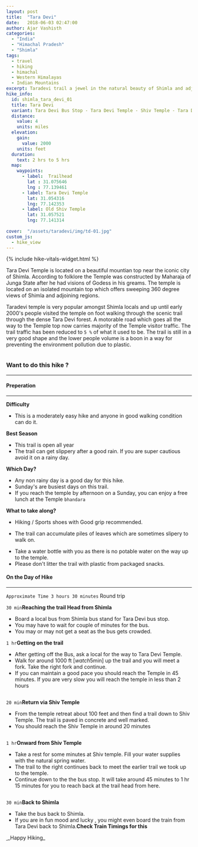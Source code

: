 ```yaml
---
layout: post
title:  "Tara Devi"
date:   2018-06-03 02:47:00
author: Ajar Vashisth
categories: 
  - "India"
  - "Himachal Pradesh"
  - "Shimla"
tags:	
  - travel 
  - hiking 
  - himachal 
  - Western Himalayas
  - Indian Mountains
excerpt: Taradevi trail a jewel in the natural beauty of Shimla and adjoining areas
hike_info:
  id: shimla_tara_devi_01
  title: Tara Devi
  variant: Tara Devi Bus Stop - Tara Devi Temple - Shiv Temple - Tara Devi Bus stop
  distance:
    value: 4
    units: miles
  elevation:
    gain:
      value: 2000
    units: feet
  duration:
    text: 2 hrs to 5 hrs
  map:
    waypoints:
      - label:  Trailhead
        lat : 31.075646
        lng : 77.139461
      - label: Tara Devi Temple
        lat: 31.054316
        lng: 77.142353 
      - label: Old Shiv Temple
        lat: 31.057521
        lng: 77.141314 
      
cover:  "/assets/taradevi/img/td-01.jpg"
custom_js: 
  - hike_view
---
```

{% include hike-vitals-widget.html  %}

Tara Devi Temple is located on a beautiful mountian top near the iconic city of Shimla. According to folklore the Temple was constructed by Maharaja of Junga State after he had visions of Godess in his greams. The temple is located on an isolated mountain top which offers sweeping 360 degree views of Shimla and adjoining regions.

Taradevi temple is very popular amongst Shimla locals and up until early 2000's people visited the temple on foot walking through the scenic trail through the dense Tara Devi forest. A motorable road which goes all the way to the Temple top now carries majority of the Temple visitor traffic. The trail traffic has been reduced to `5 %` of what it used to be.  The trail is still in a very good shape and the lower people volume is a boon in a way for preventing the environment pollution due to plastic.

<a href="{{ site.baseurl }}/assets/taradevi/img/td-02.jpg" data-lightbox="trail" data-title="1 mile from trailhead">
  <img src="{{ site.baseurl }}/assets/taradevi/img/td-02.jpg" title="">
</a>

### Want to do this hike ?
---


#### Preperation
---
**Difficulty**
* This is a moderately easy hike and anyone in good walking condition can do it.

**Best Season**
* This trail is open all year
* The trail can get slippery after a good rain. If you are super cautious avoid it on a rainy day.

**Which Day?**
* Any non rainy day is a good day for this hike.
* Sunday's are busiest days on this trail.
* If you reach the temple by afternoon on a Sunday, you can enjoy a free lunch at the Temple `bhandara`

**What to take along?**
* Hiking / Sports shoes with Good grip recommended.  
- The trail can accumulate piles of leaves which are sometimes slipery to walk on.
* Take a water bottle with you as there is no potable water on the way up to the temple.
* Please don't litter the trail with plastic from packaged snacks.

#### On the Day of Hike
---
`Approximate Time 3 hours 30 minutes` Round trip

`30 min`**Reaching the trail Head from Shimla**

* Board a local bus from Shimla bus stand for Tara Devi bus stop. 
* You may have to wait for couple of minutes for the bus.
* You may or may not get a seat as the bus gets crowded.

`1 hr`**Getting on the trail**
* After getting off the Bus, ask a local for the way to Tara Devi Temple.
* Walk for around 1000 ft  [<i class="material-icons">watch</i>5min] up the trail and you will meet a fork. Take the right fork and continue.
* If you can maintain a good pace you should reach the Temple in 45 minutes. If you are very slow you will reach the temple in less than 2 hours

<a href="{{ site.baseurl }}/assets/taradevi/img/td-mid-0.jpg" data-lightbox="trail" data-title="About 2 km ie. Mile and a haf from the trail head">
  <img src="{{ site.baseurl }}/assets/taradevi/img/td-mid-0.jpg" title="">
</a>

`20 min`**Return via Shiv Temple**
* From the temple retreat about 100 feet and then find a trail down to Shiv Temple. The trail is paved in concrete and well marked. 
* You should reach the Shiv Temple in around 20 minutes
<a href="{{ site.baseurl }}/assets/taradevi/img/td-shiv.jpg" data-lightbox="trail" data-title="Shiv Temple">
  <img src="{{ site.baseurl }}/assets/taradevi/img/td-shiv.jpg" title="">
</a>

`1 hr`**Onward from Shiv Temple**
* Take a rest for some minutes at Shiv temple. Fill your water supplies with the natural spring water.
* The trail to the right continues back to meet the earlier trail we took up to the temple.
* Continue down to the the bus stop. It will take around 45 minutes to 1 hr 15 minutes for you to reach back at the trail head from here.

<a href="{{ site.baseurl }}/assets/taradevi/img/td-mid-1.jpg" data-lightbox="trail" data-title="Trial from Shiv Temple meets the upward trail here">
  <img src="{{ site.baseurl }}/assets/taradevi/img/td-mid-1.jpg" title="">
</a>

`30 min`**Back to Shimla**
* Take the bus back to Shimla.
* If you are in fun mood and lucky , you might even board the train from Tara Devi back to Shimla.__Check Train Timings for this__

<a href="{{ site.baseurl }}/assets/taradevi/img/td-bus.jpg" data-lightbox="trail" data-title="Nearby Taradevi bus stop">
  <img src="{{ site.baseurl }}/assets/taradevi/img/td-bus.jpg" title="">
</a>
_Happy Hiking_ 





